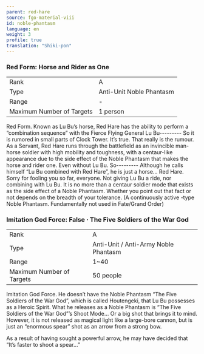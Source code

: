 ```yaml
---
parent: red-hare
source: fgo-material-viii
id: noble-phantasm
language: en
weight: 3
profile: true
translation: "Shiki-pon"
---
```


### Red Form: Horse and Rider as One

<table>
  <tr><td>Rank</td><td>A</td></tr>
  <tr><td>Type</td><td>Anti-Unit Noble Phantasm</td></tr>
  <tr><td>Range</td><td>-</td></tr>
  <tr><td>Maximum Number of Targets</td><td>1 person</td></tr>
</table>

Red Form.
Known as Lu Bu’s horse, Red Hare has the ability to perform a “combination sequence” with the Fierce Flying General Lu Bu--------- So it is rumored in small parts of Clock Tower.
It’s true.
That really is the rumour.
As a Servant, Red Hare runs through the battlefield as an invincible man-horse soldier with high mobility and toughness, with a centaur-like appearance due to the side effect of the Noble Phantasm that makes the horse and rider one. Even without Lu Bu.
So---------
Although he calls himself “Lu Bu combined with Red Hare”, he is just a horse… Red Hare. Sorry for fooling you so far, everyone. Not giving Lu Bu a ride, nor combining with Lu Bu. It is no more than a centaur soldier mode that exists as the side effect of a Noble Phantasm.
Whether you point out that fact or not depends on the breadth of your tolerance.
(A continuously active -type Noble Phantasm. Fundamentally not used in Fate/Grand Order)

### Imitation God Force: False · The Five Soldiers of the War God

<table>
  <tr><td>Rank</td><td>A</td></tr>
  <tr><td>Type</td><td>Anti-Unit / Anti-Army Noble Phantasm</td></tr>
  <tr><td>Range</td><td>1~40</td></tr>
  <tr><td>Maximum Number of Targets</td><td>50 people</td></tr>
</table>

Imitation God Force.
He doesn’t have the Noble Phantasm “The Five Soldiers of the War God”, which is called Houtengeki, that Lu Bu possesses as a Heroic Spirit. What he releases as a Noble Phantasm is “The Five Soldiers of the War God”’s Shoot Mode… Or a big shot that brings it to mind.
However, it is not released as magical light like a large-bore cannon, but is just an “enormous spear” shot as an arrow from a strong bow.

As a result of having sought a powerful arrow, he may have decided that “It’s faster to shoot a spear…”
